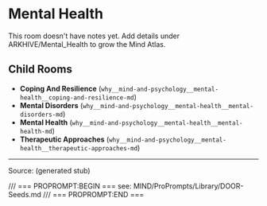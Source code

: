# Mental Health

This room doesn't have notes yet. Add details under ARKHIVE/Mental_Health to grow the Mind Atlas.

## Child Rooms
- **Coping And Resilience** (`why__mind-and-psychology__mental-health__coping-and-resilience-md`)
- **Mental Disorders** (`why__mind-and-psychology__mental-health__mental-disorders-md`)
- **Mental Health** (`why__mind-and-psychology__mental-health__mental-health-md`)
- **Therapeutic Approaches** (`why__mind-and-psychology__mental-health__therapeutic-approaches-md`)

---
Source: (generated stub)

/// === PROPROMPT:BEGIN ===
see: MIND/ProPrompts/Library/DOOR-Seeds.md
/// === PROPROMPT:END ===
